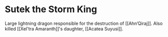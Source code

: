 # Sutek the Storm King

Large lightning dragon responsible for the destruction of [[Ahn’Qiraj]]. Also killed [[Xel'tra Amaranth]]'s daughter, [[Acatea Suyusi]].